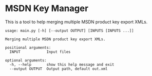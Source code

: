 # MSDN Key Manager

This is a tool to help merging multiple MSDN product key export XMLs.

```
usage: main.py [-h] [--output OUTPUT] [INPUTS [INPUTS ...]]

Merging multiple MSDN product key export XMLs.

positional arguments:
  INPUT            Input files

optional arguments:
  -h, --help       show this help message and exit
  --output OUTPUT  Output path, default out.xml
```